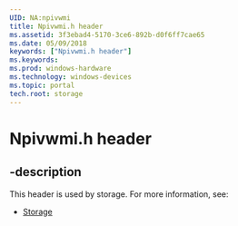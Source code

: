 ```yaml
---
UID: NA:npivwmi
title: Npivwmi.h header
ms.assetid: 3f3ebad4-5170-3ce6-892b-d0f6ff7cae65
ms.date: 05/09/2018
keywords: ["Npivwmi.h header"]
ms.keywords: 
ms.prod: windows-hardware
ms.technology: windows-devices
ms.topic: portal
tech.root: storage
---
```


# Npivwmi.h header


## -description


This header is used by storage. For more information, see:

- [Storage](../_storage/index.md)
